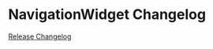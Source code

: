 # NavigationWidget Changelog

[Release Changelog](https://github.com/spryker-shop/navigation-widget/releases)
